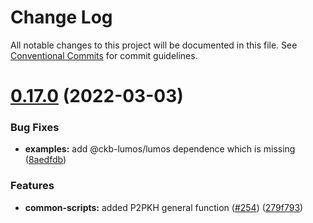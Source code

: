 # Change Log

All notable changes to this project will be documented in this file.
See [Conventional Commits](https://conventionalcommits.org) for commit guidelines.

# [0.17.0](https://github.com/Peersyst/lumos/compare/v0.17.0-rc8...v0.17.0) (2022-03-03)


### Bug Fixes

* **examples:** add @ckb-lumos/lumos dependence which is missing ([8aedfdb](https://github.com/Peersyst/lumos/commit/8aedfdbd673cfdd5d1bff68fed97b448f560b30f))


### Features

* **common-scripts:** added P2PKH general function ([#254](https://github.com/Peersyst/lumos/issues/254)) ([279f793](https://github.com/Peersyst/lumos/commit/279f7937f4da6cae7473b30c6b3f929b90e164e5))
